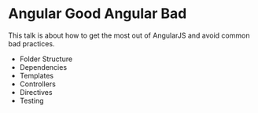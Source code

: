 Angular Good Angular Bad
================

This talk is about how to get the most out of AngularJS and avoid common bad practices.

* Folder Structure
* Dependencies
* Templates
* Controllers
* Directives
* Testing
